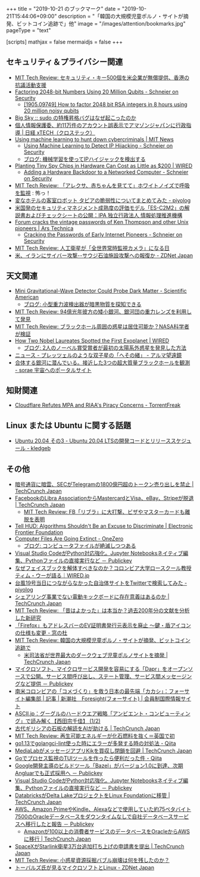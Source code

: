 +++
title = "2019-10-21 のブックマーク"
date =  "2019-10-21T15:44:06+09:00"
description = "「韓国の大規模児童ポルノ・サイトが摘発、ビットコイン追跡で」他"
image = "/images/attention/bookmarks.jpg"
pageType = "text"

[scripts]
  mathjax = false
  mermaidjs = false
+++

## セキュリティ＆プライバシー関連

- [MIT Tech Review: セキュリティ・キー500個を米企業が無償提供、香港の抗議活動支援](https://www.technologyreview.jp/nl/hong-kong-protesters-get-pro-bono-cybersecurity-help-from-silicon-valley/)
- [Factoring 2048-bit Numbers Using 20 Million Qubits - Schneier on Security](https://www.schneier.com/blog/archives/2019/10/factoring_2048-.html)
    - [[1905.09749] How to factor 2048 bit RSA integers in 8 hours using 20 million noisy qubits](https://arxiv.org/abs/1905.09749)
- [Big Sky :: sudo の特権昇格バグはなぜ起こったのか](https://mattn.kaoriya.net/software/lang/c/20191016143950.htm)
- [個人情報保護委、約11万件のアカウント誤表示でアマゾンジャパンに行政指導 | 日経 xTECH（クロステック）](https://tech.nikkeibp.co.jp/atcl/nxt/news/18/06203/)
- [Using machine learning to hunt down cybercriminals  | MIT News](https://news.mit.edu/2019/using-machine-learning-hunt-down-cybercriminals-1009)
    - [Using Machine Learning to Detect IP Hijacking - Schneier on Security](https://www.schneier.com/blog/archives/2019/10/using_machine_l_1.html)
    - [ブログ: 機械学習を使ってIPハイジャックを検出する](https://okuranagaimo.blogspot.com/2019/10/ip.html)
- [Planting Tiny Spy Chips in Hardware Can Cost as Little as $200 | WIRED](https://www.wired.com/story/plant-spy-chips-hardware-supermicro-cheap-proof-of-concept/)
    - [Adding a Hardware Backdoor to a Networked Computer - Schneier on Security](https://www.schneier.com/blog/archives/2019/10/adding_a_hardwa.html)
- [MIT Tech Review: 「アレクサ、赤ちゃんを見てて」ホワイトノイズで呼吸を監視](https://www.technologyreview.jp/nl/alexa-monitor-my-baby-a-smart-speaker-app-can-monitor-an-infants-breathing/) : 怖っ！
- [変なホテルの客室ロボット タピアの脆弱性についてまとめてみた - piyolog](https://piyolog.hatenadiary.jp/entry/2019/10/21/070146)
- [米国発のセキュリティマネジメント成熟度の評価モデル「ES-C2M2」の解説書およびチェックシートの公開：IPA 独立行政法人 情報処理推進機構](https://www.ipa.go.jp/security/controlsystem/usenergy.html)
- [Forum cracks the vintage passwords of Ken Thompson and other Unix pioneers | Ars Technica](https://arstechnica.com/information-technology/2019/10/forum-cracks-the-vintage-passwords-of-ken-thompson-and-other-unix-pioneers/)
    - [Cracking the Passwords of Early Internet Pioneers - Schneier on Security](https://www.schneier.com/blog/archives/2019/10/cracking_the_pa.html)
- [MIT Tech Review: 人工衛星が「全世界常時監視カメラ」になる日](https://www.technologyreview.jp/s/159106/soon-satellites-will-be-able-to-watch-you-everywhere-all-the-time/)
- [米、イランにサイバー攻撃--サウジ石油施設攻撃への報復か - ZDNet Japan](https://japan.zdnet.com/article/35144068/)

## 天文関連

- [Mini Gravitational-Wave Detector Could Probe Dark Matter - Scientific American](https://www.scientificamerican.com/article/mini-gravitational-wave-detector-could-probe-dark-matter1/)
    - [ブログ: 小型重力波検出器が暗黒物質を探知できる](https://okuranagaimo.blogspot.com/2019/10/blog-post_7.html)
- [MIT Tech Review: 94億光年彼方の矮小銀河、銀河団の重力レンズを利用して発見](https://www.technologyreview.jp/nl/a-galaxy-cluster-has-been-used-as-a-magnifying-glass-to-view-the-ancient-universe/)
- [MIT Tech Review: ブラックホール周囲の惑星は居住可能か？NASA科学者が検証](https://www.technologyreview.jp/s/167273/could-a-habitable-planet-orbit-a-supermassive-black-hole/)
- [How Two Nobel Laureates Spotted the First Exoplanet | WIRED](https://www.wired.com/story/how-two-nobel-laureates-spotted-the-first-exoplanet/)
    - [ブログ: 2人のノーベル賞受賞者が最初の太陽系外惑星を発見した方法](https://okuranagaimo.blogspot.com/2019/10/2.html)
- [ニュース - プレッツェルのような双子星の「へその緒」 - アルマ望遠鏡](https://alma-telescope.jp/news/pretzel-201910)
- [合体する銀河に潜んでいる。接近した3つの超大質量ブラックホールを観測 - sorae 宇宙へのポータルサイト](https://sorae.info/astronomy/20191014-chandra.html)

## 知財関連

- [Cloudflare Refutes MPA and RIAA's Piracy Concerns - TorrentFreak](https://torrentfreak.com/cloudflare-refutes-mpa-and-riaas-piracy-concerns-191018/)

## Linux または Ubuntu に関する話題

- [Ubuntu 20.04 その3 - Ubuntu 20.04 LTSの開発コードとリリーススケジュール - kledgeb](https://kledgeb.blogspot.com/2019/10/ubuntu-2004-3-ubuntu-2004-lts.html)

## その他

- [暗号通貨に暗雲、SECがTelegramの1800億円超のトークン売り出しを禁止  |  TechCrunch Japan](https://techcrunch.com/2019/10/11/sec-blocks-the-1-7-billion-token-sale-for-telegrams-cryptocurrency/)
- [FacebookのLibra AssociationからMastercardとVisa、eBay、Stripeが脱退  |  TechCrunch Japan](https://techcrunch.com/2019/10/11/ebay-stripe-and-mastercard-drop-out-of-facebooks-libra-association/)
    - [MIT Tech Review: FB「リブラ」に大打撃、ビザやマスターカードも離脱を表明](https://www.technologyreview.jp/nl/the-wheels-may-be-coming-off-facebooks-digital-currency-project-libra/)
- [Tell HUD: Algorithms Shouldn't Be an Excuse to Discriminate | Electronic Frontier Foundation](https://www.eff.org/deeplinks/2019/10/tell-hud-algorithms-are-no-excuse-discrimination)
- [Computer Files Are Going Extinct - OneZero](https://onezero.medium.com/the-death-of-the-computer-file-doc-43cb028c0506?gi=3133ef21483d)
    - [ブログ: コンピュータファイルが絶滅しつつある](https://okuranagaimo.blogspot.com/2019/10/blog-post_15.html)
- [Visual Studio CodeがPython対応強化。Jupyter Notebooksネイティブ編集、Pythonファイルの直接実行など － Publickey](https://www.publickey1.jp/blog/19/visual_studio_codepythonjupyter_notebookspython.html)
- [なぜフェイスブックを解体すべきなのか？コロンビア大学ロースクール教授ティム・ウーが語る｜WIRED.jp](https://wired.jp/membership/2019/10/15/tim-wu-facebook-broken-up/)
- [台風19号当日につながらなかった自治体サイトをTwitterで検索してみた - piyolog](https://piyolog.hatenadiary.jp/entry/2019/10/15/080000)
- [シェアリング事業でない電動キックボードに存在意義はあるのか  |  TechCrunch Japan](https://jp.techcrunch.com/2019/10/15/e-scooter-public-road/)
- [MIT Tech Review: 「昔はよかった」は本当か？過去200年分の文献を分析した新研究](https://www.technologyreview.jp/nl/were-people-really-happier-in-the-past-millions-of-pieces-of-text-suggest-not/)
- [「Firefox」もアドレスバーのEV証明書発行元表示を廃止 ～鍵・盾アイコンの仕様も変更 - 窓の杜](https://forest.watch.impress.co.jp/docs/news/1213230.html)
- [MIT Tech Review: 韓国の大規模児童ポルノ・サイトが摘発、ビットコイン追跡で](https://www.technologyreview.jp/nl/bitcoin-surveillance-helped-feds-take-down-a-massive-child-porn-site/)
    - [米司法省が世界最大のダークウェブ児童ポルノサイトを摘発  |  TechCrunch Japan](https://techcrunch.com/2019/10/16/doj-child-exploitation-dark-web/)
- [マイクロソフト、マイクロサービス開発を容易にする「Dapr」をオープンソースで公開。サービス間呼び出し、ステート管理、サービス間メッセージングなど提供 － Publickey](https://www.publickey1.jp/blog/19/dapr.html)
- [南米コロンビアの「コメづくり」を救う日本の最先端「カカシ」：フォーサイト編集部 | 記事 | 新潮社　Foresight(フォーサイト) | 会員制国際情報サイト](https://www.fsight.jp/articles/-/46010)
- [ASCII.jp：グーグルのハードウエア戦略「アンビエント・コンピューティング」で読み解く【西田宗千佳】 (1/2)](https://ascii.jp/elem/000/001/958/1958749/)
- [古代ギリシアの石板の解読をAIが助ける  |  TechCrunch Japan](https://jp.techcrunch.com/2019/10/19/%e5%8f%a4%e4%bb%a3%e3%82%ae%e3%83%aa%e3%82%b7%e3%82%a2%e3%81%ae%e7%9f%b3%e6%9d%bf%e3%81%ae%e8%a7%a3%e8%aa%ad%e3%82%92ai%e3%81%8c%e5%8a%a9%e3%81%91%e3%82%8b/)
- [MIT Tech Review: 再生可能エネルギーが化石燃料を抜く＝英国で初](https://www.technologyreview.jp/nl/the-uk-just-got-more-power-from-renewables-than-fossil-fuels-for-the-first-time/)
- [go1.13でgolangci-lint使った時にエラーが多発する時の対処法 - Qiita](https://qiita.com/Tommy_/items/a3738cd8229b53157cae)
- [MediaLabがメッセージアプリKikを買収し閉鎖を回避  |  TechCrunch Japan](https://techcrunch.com/2019/10/19/medialab-kik-messenger-app-portfolio/)
- [Goでプロセス監視のTUIツールを作ったら便利だった件 - Qiita](https://qiita.com/gorilla0513/items/8b9ff01c915e2626dac9)
- [Google開発主導のビルドツール「Bazel」がバージョン1.0に到達、次期Angluarでも正式採用へ － Publickey](https://www.publickey1.jp/blog/19/googlebazel10angluar.html)
- [Visual Studio CodeがPython対応強化。Jupyter Notebooksネイティブ編集、Pythonファイルの直接実行など － Publickey](https://www.publickey1.jp/blog/19/visual_studio_codepythonjupyter_notebookspython.html)
- [DatabricksがDelta LakeプロジェクトをLinux Foundationに移管  |  TechCrunch Japan](https://techcrunch.com/2019/10/15/databricks-brings-its-delta-lake-open-source-project-to-the-linux-foundation/)
- [AWS、Amazon PrimeやKindle、Alexaなどで使用していた約75ペタバイト7500のOracleデータベースをダウンタイムなしで自社データベースサービスへ移行したと報告 － Publickey](https://www.publickey1.jp/blog/19/awsamazon_primekindlealexa757500oracle.html)
    - [Amazonが100以上の消費者サービスのデータベースをOracleからAWSに移行  |  TechCrunch Japan](https://techcrunch.com/2019/10/15/amazon-migrates-more-than-100-consumer-services-from-oracle-to-aws-databases/)
- [SpaceXがStarlink衛星3万台追加打ち上げの申請書を提出  |  TechCrunch Japan](https://techcrunch.com/2019/10/15/spacex-files-paperwork-to-launch-up-to-30000-more-starlink-global-internet-satellites/)
- [MIT Tech Review: 小惑星資源採掘バブル崩壊は何を残したのか？](https://www.technologyreview.jp/s/159110/how-the-asteroid-mining-bubble-burst/)
- [トーバルズ氏が見るマイクロソフトとLinux - ZDNet Japan](https://japan.zdnet.com/article/35143737/)
